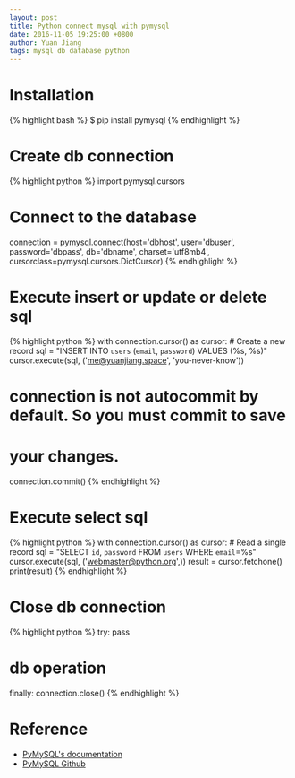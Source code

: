 ```yaml
---
layout: post
title: Python connect mysql with pymysql
date: 2016-11-05 19:25:00 +0800
author: Yuan Jiang
tags: mysql db database python
---
```


# Installation
{% highlight bash %}
$ pip install pymysql
{% endhighlight %}

# Create db connection
{% highlight python %}
import pymysql.cursors

# Connect to the database
connection = pymysql.connect(host='dbhost',
                             user='dbuser',
                             password='dbpass',
                             db='dbname',
                             charset='utf8mb4',
                             cursorclass=pymysql.cursors.DictCursor)
{% endhighlight %}

# Execute insert or update or delete sql
{% highlight python %}
with connection.cursor() as cursor:
    # Create a new record
    sql = "INSERT INTO `users` (`email`, `password`) VALUES (%s, %s)"
    cursor.execute(sql, ('me@yuanjiang.space', 'you-never-know'))

# connection is not autocommit by default. So you must commit to save
# your changes.
connection.commit()
{% endhighlight %}

# Execute select sql
{% highlight python %}
with connection.cursor() as cursor:
    # Read a single record
    sql = "SELECT `id`, `password` FROM `users` WHERE `email`=%s"
    cursor.execute(sql, ('webmaster@python.org',))
    result = cursor.fetchone()
    print(result)
{% endhighlight %}

# Close db connection
{% highlight python %}
try:
  pass
  # db operation
finally:
  connection.close()
{% endhighlight %}

# Reference
- [PyMySQL's documentation](http://pymysql.readthedocs.io/en/latest/index.html)
- [PyMySQL Github](https://github.com/PyMySQL/PyMySQL)
